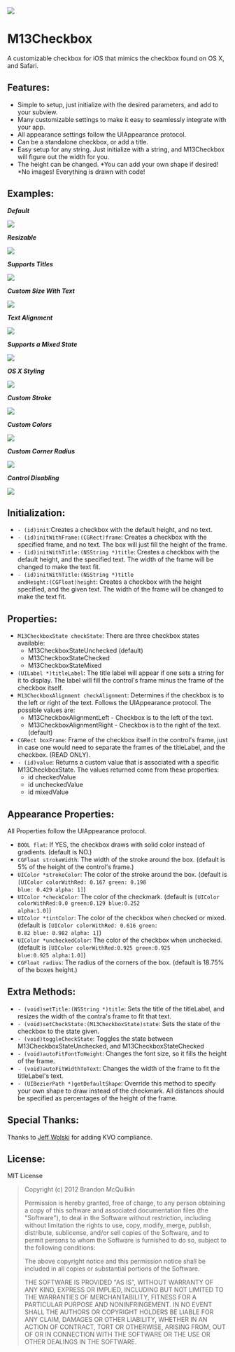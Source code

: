 <img src="https://raw.github.com/Marxon13/M13Checkbox/master/ReadmeResources/M13CheckboxBanner.png">

M13Checkbox
============

A customizable checkbox for iOS that mimics the checkbox found on OS X, and Safari.

Features:
----------
* Simple to setup, just initialize with the desired parameters, and add to your subview.
* Many customizable settings to make it easy to seamlessly integrate with your app.
* All appearance settings follow the UIAppearance protocol.
* Can be a standalone checkbox, or add a title.
* Easy setup for any string. Just initialize with a string, and M13Checkbox will figure out the width for you.
* The height can be changed.
*You can add your own shape if desired!
*No images! Everything is drawn with code!

Examples:
----------

***Default***

<img src="https://raw.github.com/Marxon13/M13Checkbox/master/ReadmeResources/DefaultCheck.png">

***Resizable***

<img src="https://raw.github.com/Marxon13/M13Checkbox/master/ReadmeResources/ResizeableCheck.png">

***Supports Titles***

<img src="https://raw.github.com/Marxon13/M13Checkbox/master/ReadmeResources/AddTitleCheck.png">

***Custom Size With Text***

<img src="https://raw.github.com/Marxon13/M13Checkbox/master/ReadmeResources/CustomHeightCheck.png">

***Text Alignment***

<img src="https://raw.github.com/Marxon13/M13Checkbox/master/ReadmeResources/AlignmentCheck.png">

***Supports a Mixed State***

<img src="https://raw.github.com/Marxon13/M13Checkbox/master/ReadmeResources/MixedStateCheck.png">

***OS X Styling***

<img src="https://raw.github.com/Marxon13/M13Checkbox/master/ReadmeResources/OSXCheck.png">

***Custom Stroke***

<img src="https://raw.github.com/Marxon13/M13Checkbox/master/ReadmeResources/CustomStrokeCheck.png">

***Custom Colors***

<img src="https://raw.github.com/Marxon13/M13Checkbox/master/ReadmeResources/CustomColorsCheck.png">

***Custom Corner Radius***

<img src="https://raw.github.com/Marxon13/M13Checkbox/master/ReadmeResources/CustomRadiusCheck.png">

***Control Disabling***

<img src="https://raw.github.com/Marxon13/M13Checkbox/master/ReadmeResources/DisabledCheck.png">

Initialization:
----------
* <code>- (id)init</code>:Creates a checkbox with the default height, and no text.
* <code>- (id)initWithFrame:(CGRect)frame</code>: Creates a checkbox with the specified frame, and no text. The box will just fill the height of the frame.
* <code>- (id)initWithTitle:(NSString *)title</code>: Creates a checkbox with the default height, and the specified text. The width of the frame will be changed to make the text fit.
* <code>- (id)initWithTitle:(NSString *)title andHeight:(CGFloat)height</code>: Creates a checkbox with the height specified, and the given text. The width of the frame will be changed to make the text fit.

Properties:
-----------
* <code>M13CheckboxState checkState</code>: There are three checkbox states available:
    * M13CheckboxStateUnchecked (default)
    * M13CheckboxStateChecked
    * M13CheckboxStateMixed
* <code>(UILabel *)titleLabel</code>: The title label will appear if one sets a string for it to display. The label will fill the control's frame minus the frame of the checkbox itself.
* <code>M13CheckboxAlignment checkAlignment</code>: Determines if the checkbox is to the left or right of the text. Follows the UIAppearance protocol. The possible values are:
    * M13CheckboxAlignmentLeft - Checkbox is to the left of the text.
    * M13CheckboxAlignmentRight - Checkbox is to the right of the text. (default)
* <code>CGRect boxFrame</code>: Frame of the checkbox itself in the control's frame, just in case one would need to separate the frames of the titleLabel, and the checkbox. (READ ONLY).
* <code>- (id)value</code>: Returns a custom value that is associated with a specific M13CheckboxState. The values returned come from these properties:
    * id checkedValue
    * id uncheckedValue
    * id mixedValue

Appearance Properties:
-----------------------
All Properties follow the UIAppearance protocol.

* <code>BOOL flat</code>: If YES, the checkbox draws with solid color instead of gradients. (default is NO.)
* <code>CGFloat strokeWidth</code>: The width of the stroke around the box. (default is 5% of the height of the control's frame.)
* <code>UIColor *strokeColor</code>: The color of the stroke around the box. (default is <code>[UIColor colorWithRed: 0.167 green: 0.198 blue: 0.429 alpha: 1]</code>)
* <code>UIColor *checkColor</code>: The color of the checkmark. (default is <code>[UIColor colorWithRed:0.0 green:0.129 blue:0.252 alpha:1.0]</code>)
* <code>UIColor *tintColor</code>: The color of the checkbox when checked or mixed. (default is <code>[UIColor colorWithRed: 0.616 green: 0.82 blue: 0.982 alpha: 1]</code>)
* <code>UIColor *uncheckedColor</code>: The color of the checkbox when unchecked. (default is <code>[UIColor colorWithRed:0.925 green:0.925 blue:0.925 alpha:1.0]</code>)
* <code>CGFloat radius</code>: The radius of the corners of the box. (default is 18.75% of the boxes height.)

Extra Methods:
-------------
* <code>- (void)setTitle:(NSString *)title</code>: Sets the title of the titleLabel, and resizes the width of the contra's frame to fit that text.
* <code>- (void)setCheckState:(M13CheckboxState)state</code>: Sets the state of the checkbox to the state given.
* <code>- (void)toggleCheckState</code>: Toggles the state between M13CheckboxStateUnchecked, and M13CheckboxStateChecked
* <code>- (void)autoFitFontToHeight</code>: Changes the font size, so it fills the height of the frame.
* <code>- (void)autoFitWidthToText</code>: Changes the width of the frame to fit the titleLabel's text.
* <code>- (UIBezierPath *)getDefaultShape</code>: Override this method to specify your own shape to draw instead of the checkmark. All distances should be specified as percentages of the height of the frame.

Special Thanks:
--------
Thanks to [Jeff Wolski](https://github.com/jefmwols) for adding KVO compliance.

License:
--------
MIT License

> Copyright (c) 2012 Brandon McQuilkin
> 
> Permission is hereby granted, free of charge, to any person obtaining 
>a copy of this software and associated documentation files (the  
>"Software"), to deal in the Software without restriction, including 
>without limitation the rights to use, copy, modify, merge, publish, 
>distribute, sublicense, and/or sell copies of the Software, and to 
>permit persons to whom the Software is furnished to do so, subject to  
>the following conditions:
> 
> The above copyright notice and this permission notice shall be 
>included in all copies or substantial portions of the Software.
> 
> THE SOFTWARE IS PROVIDED "AS IS", WITHOUT WARRANTY OF ANY KIND, 
>EXPRESS OR IMPLIED, INCLUDING BUT NOT LIMITED TO THE WARRANTIES OF 
>MERCHANTABILITY, FITNESS FOR A PARTICULAR PURPOSE AND NONINFRINGEMENT. 
>IN NO EVENT SHALL THE AUTHORS OR COPYRIGHT HOLDERS BE LIABLE FOR ANY 
>CLAIM, DAMAGES OR OTHER LIABILITY, WHETHER IN AN ACTION OF CONTRACT, 
>TORT OR OTHERWISE, ARISING FROM, OUT OF OR IN CONNECTION WITH THE 
>SOFTWARE OR THE USE OR OTHER DEALINGS IN THE SOFTWARE.


 